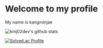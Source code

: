 # Welcome to my profile
My name is kangminjae

![kmj02dev's github stats](https://github-readme-stats.vercel.app/api?username=kmj02dev&show_icons=true)

[![Solved.ac Profile](http://mazassumnida.wtf/api/v2/generate_badge?boj=kmj02k)](https://solved.ac/kmj02k)

<!---
kmj02dev/kmj02dev is a ✨ special ✨ repository because its `README.md` (this file) appears on your GitHub profile.
You can click the Preview link to take a look at your changes.
--->
